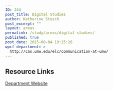```yaml
---
ID: 244
post_title: Digital Studies
author: Katherine Stosch
post_excerpt: ""
layout: areas
permalink: /study/areas/digital-studies/
published: true
post_date: 2015-08-04 19:25:26
wpcf-department: >
  http://cas.umw.edu/elc/communication-at-umw/
---
```


<!-- Types Custom Fields: -->

<!-- resource-links -->
## Resource Links

<!-- department -->
[Department Website](http://cas.umw.edu/elc/communication-at-umw/)

<!-- End department -->

<!-- End resource-links -->

<!-- End Types Custom Fields -->